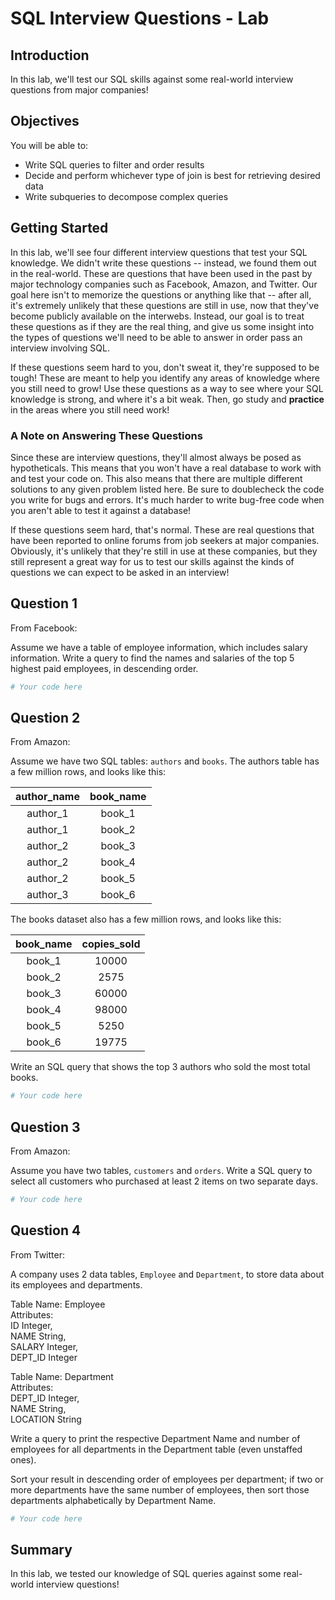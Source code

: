 
# SQL Interview Questions - Lab

## Introduction

In this lab, we'll test our SQL skills against some real-world interview questions from major companies!

## Objectives

You will be able to:

* Write SQL queries to filter and order results
* Decide and perform whichever type of join is best for retrieving desired data
* Write subqueries to decompose complex queries

## Getting Started

In this lab, we'll see four different interview questions that test your SQL knowledge. We didn't write these questions -- instead, we found them out in the real-world. These are questions that have been used in the past by major technology companies such as Facebook, Amazon, and Twitter. Our goal here isn't to memorize the questions or anything like that -- after all, it's extremely unlikely that these questions are still in use, now that they've become publicly available on the interwebs. Instead, our goal is to treat these questions as if they are the real thing, and give us some insight into the types of questions we'll need to be able to answer in order pass an interview involving SQL. 

If these questions seem hard to you, don't sweat it, they're supposed to be tough! These are meant to help you identify any areas of knowledge where you still need to grow! Use these questions as a way to see where your SQL knowledge is strong, and where it's a bit weak. Then, go study and **practice** in the areas where you still need work!

### A Note on Answering These Questions

Since these are interview questions, they'll almost always be posed as hypotheticals. This means that you won't have a real database to work with and test your code on. This also means that there are multiple different solutions to any given problem listed here. Be sure to doublecheck the code you write for bugs and errors. It's much harder to write bug-free code when you aren't able to test it against a database!

If these questions seem hard, that's normal. These are real questions that have been reported to online forums from job seekers at major companies. Obviously, it's unlikely that they're still in use at these companies, but they still represent a great way for us to test our skills against the kinds of questions we can expect to be asked in an interview!

## Question 1

From Facebook:

Assume we have a table of employee information, which includes salary information. Write a query to find the names and salaries of the top 5 highest paid employees, in descending order.


```python
# Your code here
```

## Question 2

From Amazon:

Assume we have two SQL tables: `authors` and `books`. The authors table has a few million rows, and looks like this: 

| author_name | book_name |
|:-----------:|:---------:|
|   author_1  |   book_1  |
|   author_1  |   book_2  |
|   author_2  |   book_3  |
|   author_2  |   book_4  |
|   author_2  |   book_5  |
|   author_3  |   book_6  |

The books dataset also has a few million rows, and looks like this:

| book_name | copies_sold |
|:---------:|:-----------:|
|   book_1  |    10000    |
|   book_2  |     2575    |
|   book_3  |    60000    |
|   book_4  |    98000    |
|   book_5  |     5250    |
|   book_6  |    19775    |

Write an SQL query that shows the top 3 authors who sold the most total books. 


```python
# Your code here
```

## Question 3

From Amazon:

Assume you have two tables, `customers` and `orders`. Write a SQL query to select all customers who purchased at least 2 items on two separate days. 


```python
# Your code here
```

## Question 4

From Twitter:

A company uses 2 data tables, `Employee` and `Department`, to store data about its employees and departments. 

Table Name: Employee   
Attributes:   
ID Integer,   
NAME String,   
SALARY Integer,   
DEPT_ID Integer   

Table Name: Department   
Attributes:   
DEPT_ID Integer,   
NAME String,   
LOCATION String   

Write a query to print the respective Department Name and number of employees for all departments in the Department table (even unstaffed ones). 

Sort your result in descending order of employees per department; if two or more departments have the same number of employees, then sort those departments alphabetically by Department Name.


```python
# Your code here
```

## Summary

In this lab, we tested our knowledge of SQL queries against some real-world interview questions!
